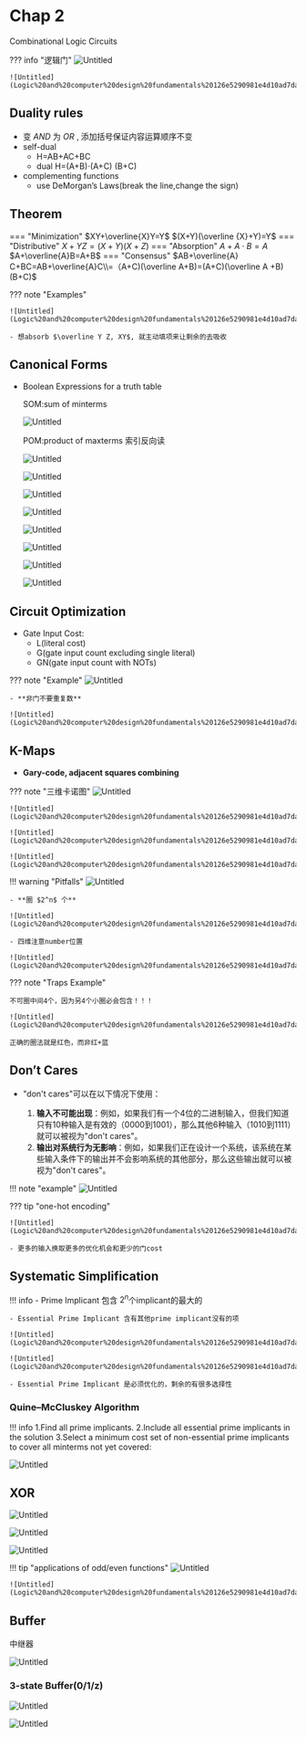 # Chap 2
Combinational Logic Circuits

??? info "逻辑门"
    ![Untitled](Logic%20and%20computer%20design%20fundamentals%20126e5290981e4d10ad7dab4e845bdd25/Untitled%202.png)

    ![Untitled](Logic%20and%20computer%20design%20fundamentals%20126e5290981e4d10ad7dab4e845bdd25/Untitled%203.png)

## **Duality rules**

- 变 $AND$ 为 $OR$ , 添加括号保证内容运算顺序不变
- self-dual
    - H=AB+AC+BC
    - dual H=(A+B)$\cdot$(A+C) (B+C)
- complementing functions
    - use DeMorgan’s Laws(break the line,change the sign)

## Theorem

=== "Minimization"
    $XY+\overline{X}Y=Y$
    $(X+Y)(\overline {X}+Y)=Y$
=== "Distributive"
    $X+YZ=(X+Y)(X+Z)$
=== "Absorption"
    $A+A \cdot B=A$
    $A+\overline{A}B=A+B$
=== "Consensus"
    $AB+\overline{A} C+BC=AB+\overline{A}C\\=（A+C)(\overline A+B)=(A+C)(\overline A +B)(B+C)$

??? note "Examples"

    ![Untitled](Logic%20and%20computer%20design%20fundamentals%20126e5290981e4d10ad7dab4e845bdd25/Untitled%204.png)

    - 想absorb $\overline Y Z, XY$, 就主动填项来让剩余的去吸收

## Canonical Forms

- Boolean Expressions for a truth table
    
    SOM:sum of minterms
    
    ![Untitled](Logic%20and%20computer%20design%20fundamentals%20126e5290981e4d10ad7dab4e845bdd25/Untitled%205.png)
    
    POM:product of maxterms
    索引反向读
    
    ![Untitled](Logic%20and%20computer%20design%20fundamentals%20126e5290981e4d10ad7dab4e845bdd25/Untitled%206.png)
    
    ![Untitled](Logic%20and%20computer%20design%20fundamentals%20126e5290981e4d10ad7dab4e845bdd25/Untitled%207.png)
    
    ![Untitled](Logic%20and%20computer%20design%20fundamentals%20126e5290981e4d10ad7dab4e845bdd25/Untitled%208.png)
    
    ![Untitled](Logic%20and%20computer%20design%20fundamentals%20126e5290981e4d10ad7dab4e845bdd25/Untitled%209.png)
    
    ![Untitled](Logic%20and%20computer%20design%20fundamentals%20126e5290981e4d10ad7dab4e845bdd25/Untitled%2010.png)
    
    ![Untitled](Logic%20and%20computer%20design%20fundamentals%20126e5290981e4d10ad7dab4e845bdd25/Untitled%2011.png)
    
    ![Untitled](Logic%20and%20computer%20design%20fundamentals%20126e5290981e4d10ad7dab4e845bdd25/Untitled%2012.png)
    
    ![Untitled](Logic%20and%20computer%20design%20fundamentals%20126e5290981e4d10ad7dab4e845bdd25/Untitled%2013.png)
    

## Circuit Optimization

- Gate Input Cost:
    - L(literal cost) 
    - G(gate input count excluding single literal) 
    - GN(gate input count with NOTs)

??? note "Example"
    ![Untitled](Logic%20and%20computer%20design%20fundamentals%20126e5290981e4d10ad7dab4e845bdd25/Untitled%2014.png)

    - **非门不要重复数**

    ![Untitled](Logic%20and%20computer%20design%20fundamentals%20126e5290981e4d10ad7dab4e845bdd25/Untitled%2015.png)

## K-Maps

- **Gary-code, adjacent squares combining**

??? note "三维卡诺图"
    ![Untitled](Logic%20and%20computer%20design%20fundamentals%20126e5290981e4d10ad7dab4e845bdd25/Untitled%2016.png)

    ![Untitled](Logic%20and%20computer%20design%20fundamentals%20126e5290981e4d10ad7dab4e845bdd25/Untitled%2017.png)

    ![Untitled](Logic%20and%20computer%20design%20fundamentals%20126e5290981e4d10ad7dab4e845bdd25/Untitled%2018.png)

    ![Untitled](Logic%20and%20computer%20design%20fundamentals%20126e5290981e4d10ad7dab4e845bdd25/Untitled%2019.png)

!!! warning "Pitfalls"
    ![Untitled](Logic%20and%20computer%20design%20fundamentals%20126e5290981e4d10ad7dab4e845bdd25/Untitled%2020.png)

    - **圈 $2^n$ 个**

    ![Untitled](Logic%20and%20computer%20design%20fundamentals%20126e5290981e4d10ad7dab4e845bdd25/Untitled%2021.png)

    - 四维注意number位置

    ![Untitled](Logic%20and%20computer%20design%20fundamentals%20126e5290981e4d10ad7dab4e845bdd25/Untitled%2022.png)

??? note "Traps Example"

    不可圈中间4个，因为另4个小圈必会包含！！！

    ![Untitled](Logic%20and%20computer%20design%20fundamentals%20126e5290981e4d10ad7dab4e845bdd25/Untitled%2023.png)

    正确的圈法就是红色，而非红+蓝

## Don’t Cares

- "don't cares"可以在以下情况下使用：

    1. **输入不可能出现**：例如，如果我们有一个4位的二进制输入，但我们知道只有10种输入是有效的（0000到1001），那么其他6种输入（1010到1111）就可以被视为"don't cares"。
    2. **输出对系统行为无影响**：例如，如果我们正在设计一个系统，该系统在某些输入条件下的输出并不会影响系统的其他部分，那么这些输出就可以被视为"don't cares"。

!!! note "example"
    ![Untitled](Logic%20and%20computer%20design%20fundamentals%20126e5290981e4d10ad7dab4e845bdd25/Untitled%2024.png)

??? tip "one-hot encoding"

    ![Untitled](Logic%20and%20computer%20design%20fundamentals%20126e5290981e4d10ad7dab4e845bdd25/Untitled%2025.png)

    - 更多的输入换取更多的优化机会和更少的门cost

## **Systematic Simplification**

!!! info
    - Prime Implicant 包含 $2^n$个implicant的最大的

    - Essential Prime Implicant 含有其他prime implicant没有的项

    ![Untitled](Logic%20and%20computer%20design%20fundamentals%20126e5290981e4d10ad7dab4e845bdd25/Untitled%2026.png)

    ![Untitled](Logic%20and%20computer%20design%20fundamentals%20126e5290981e4d10ad7dab4e845bdd25/Untitled%2027.png)

    - Essential Prime Implicant 是必须优化的，剩余的有很多选择性

### **Quine–McCluskey Algorithm**

!!! info
    1.Find all prime implicants.
    2.Include all essential prime implicants in the
    solution
    3.Select a minimum cost set of non-essential
    prime implicants to cover all minterms not yet
    covered:

![Untitled](Logic%20and%20computer%20design%20fundamentals%20126e5290981e4d10ad7dab4e845bdd25/Untitled%2028.png)

## XOR

![Untitled](Logic%20and%20computer%20design%20fundamentals%20126e5290981e4d10ad7dab4e845bdd25/Untitled%2029.png)

![Untitled](Logic%20and%20computer%20design%20fundamentals%20126e5290981e4d10ad7dab4e845bdd25/Untitled%2030.png)

![Untitled](Logic%20and%20computer%20design%20fundamentals%20126e5290981e4d10ad7dab4e845bdd25/Untitled%2031.png)



!!! tip "applications of odd/even functions"
    ![Untitled](Logic%20and%20computer%20design%20fundamentals%20126e5290981e4d10ad7dab4e845bdd25/Untitled%2032.png)

    ![Untitled](Logic%20and%20computer%20design%20fundamentals%20126e5290981e4d10ad7dab4e845bdd25/Untitled%2033.png)

## Buffer

中继器

![Untitled](Logic%20and%20computer%20design%20fundamentals%20126e5290981e4d10ad7dab4e845bdd25/Untitled%2034.png)

### 3-state Buffer(0/1/z)

![Untitled](Logic%20and%20computer%20design%20fundamentals%20126e5290981e4d10ad7dab4e845bdd25/Untitled%2035.png)

![Untitled](Logic%20and%20computer%20design%20fundamentals%20126e5290981e4d10ad7dab4e845bdd25/Untitled%2036.png)
